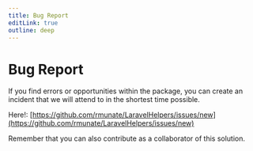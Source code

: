 ```yaml
---
title: Bug Report
editLink: true
outline: deep
---
```


# Bug Report

If you find errors or opportunities within the package, you can create an incident that we will attend to in the shortest time possible.

Here!:
[https://github.com/rmunate/LaravelHelpers/issues/new](https://github.com/rmunate/LaravelHelpers/issues/new)

Remember that you can also contribute as a collaborator of this solution.

